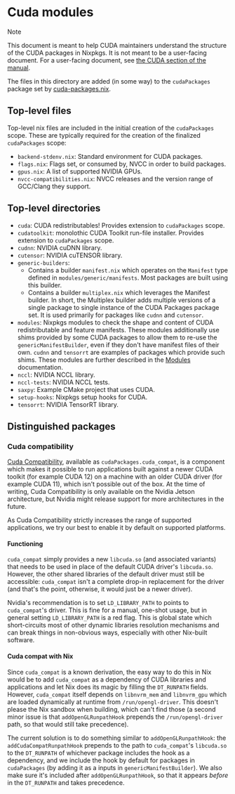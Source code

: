# Cuda modules

> [!NOTE]
> This document is meant to help CUDA maintainers understand the structure of
> the CUDA packages in Nixpkgs. It is not meant to be a user-facing document.
> For a user-facing document, see [the CUDA section of the manual](../../../doc/languages-frameworks/cuda.section.md).

The files in this directory are added (in some way) to the `cudaPackages`
package set by [cuda-packages.nix](../../top-level/cuda-packages.nix).

## Top-level files

Top-level nix files are included in the initial creation of the `cudaPackages`
scope. These are typically required for the creation of the finalized
`cudaPackages` scope:

- `backend-stdenv.nix`: Standard environment for CUDA packages.
- `flags.nix`: Flags set, or consumed by, NVCC in order to build packages.
- `gpus.nix`: A list of supported NVIDIA GPUs.
- `nvcc-compatibilities.nix`: NVCC releases and the version range of GCC/Clang
    they support.

## Top-level directories

- `cuda`: CUDA redistributables! Provides extension to `cudaPackages` scope.
- `cudatoolkit`: monolothic CUDA Toolkit run-file installer. Provides extension
    to `cudaPackages` scope.
- `cudnn`: NVIDIA cuDNN library.
- `cutensor`: NVIDIA cuTENSOR library.
- `generic-builders`:
  - Contains a builder `manifest.nix` which operates on the `Manifest` type
      defined in `modules/generic/manifests`. Most packages are built using this
      builder.
  - Contains a builder `multiplex.nix` which leverages the Manifest builder. In
      short, the Multiplex builder adds multiple versions of a single package to
      single instance of the CUDA Packages package set. It is used primarily for
      packages like `cudnn` and `cutensor`.
- `modules`: Nixpkgs modules to check the shape and content of CUDA
    redistributable and feature manifests. These modules additionally use shims
    provided by some CUDA packages to allow them to re-use the
    `genericManifestBuilder`, even if they don't have manifest files of their
    own. `cudnn` and `tensorrt` are examples of packages which provide such
    shims. These modules are further described in the
    [Modules](./modules/README.md) documentation.
- `nccl`: NVIDIA NCCL library.
- `nccl-tests`: NVIDIA NCCL tests.
- `saxpy`: Example CMake project that uses CUDA.
- `setup-hooks`: Nixpkgs setup hooks for CUDA.
- `tensorrt`: NVIDIA TensorRT library.

## Distinguished packages

### Cuda compatibility

[Cuda Compatibility](https://docs.nvidia.com/deploy/cuda-compatibility/),
available as `cudaPackages.cuda_compat`, is a component which makes it possible
to run applications built against a newer CUDA toolkit (for example CUDA 12) on
a machine with an older CUDA driver (for example CUDA 11), which isn't possible
out of the box. At the time of writing, Cuda Compatibility is only available on
the Nvidia Jetson architecture, but Nvidia might release support for more
architectures in the future.

As Cuda Compatibility strictly increases the range of supported applications, we
try our best to enable it by default on supported platforms.

#### Functioning

`cuda_compat` simply provides a new `libcuda.so` (and associated variants) that
needs to be used in place of the default CUDA driver's `libcuda.so`. However,
the other shared libraries of the default driver must still be accessible:
`cuda_compat` isn't a complete drop-in replacement for the driver (and that's
the point, otherwise, it would just be a newer driver).

Nvidia's recommendation is to set `LD_LIBRARY_PATH` to points to `cuda_compat`'s
driver. This is fine for a manual, one-shot usage, but in general setting
`LD_LIBRARY_PATH` is a red flag. This is global state which short-circuits most
of other dynamic libraries resolution mechanisms and can break things in
non-obvious ways, especially with other Nix-built software.

#### Cuda compat with Nix

Since `cuda_compat` is a known derivation, the easy way to do this in Nix would
be to add `cuda_compat` as a dependency of CUDA libraries and applications and
let Nix does its magic by filling the `DT_RUNPATH` fields. However,
`cuda_compat` itself depends on `libnvrm_mem` and `libnvrm_gpu` which are loaded
dynamically at runtime from `/run/opengl-driver`. This doesn't please the Nix
sandbox when building, which can't find those (a second minor issue is that
`addOpenGLRunpathHook` prepends the `/run/opengl-driver` path, so that would
still take precedence).

The current solution is to do something similar to `addOpenGLRunpathHook`: the
`addCudaCompatRunpathHook` prepends to the path to `cuda_compat`'s `libcuda.so`
to the `DT_RUNPATH` of whichever package includes the hook as a dependency, and
we include the hook by default for packages in `cudaPackages` (by adding it as a
inputs in `genericManifestBuilder`). We also make sure it's included after
`addOpenGLRunpathHook`, so that it appears _before_ in the `DT_RUNPATH` and
takes precedence.
